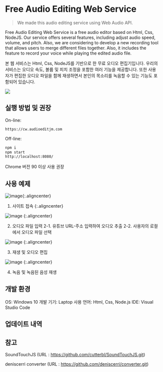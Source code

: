 # Free Audio Editing Web Service
> We made this audio editing service using Web Audio API.

Free Audio Editing Web Service is a free audio editor based on Html, Css, NodeJS. Our service offers several features, including adjust audio speed, volume, and pitch. Also, we are considering to develop a new recording tool that allows users to merge different files together.
Also, it includes the feature to record your voice while playing the edited audio file.

본 웹 서비스는 Html, Css, NodeJS를 기반으로 한 무료 오디오 편집기입니다. 우리의 서비스는 오디오 속도, 볼륨 및 피치 조정을 포함한 여러 기능을 제공합니다. 또한 사용자가 편집한 오디오 파일을 함께 재생하면서 본인의 목소리를 녹음할 수 있는 기능도 포함되어 있습니다.

![](../header.png)

## 실행 방법 및 권장 

On-line:

```sh
https://cw.audioeditjm.com
```

Off-line:

```sh
npm i
npm start
http://localhost:8080/
```

Chrome 버전 90 이상 사용 권장

## 사용 예제

![image](https://user-images.githubusercontent.com/74241604/118260255-063f6980-b4ed-11eb-8eb7-af3b48b154ac.png){:.aligncenter}

1. 사이트 접속 {:.aligncenter}


![image](https://user-images.githubusercontent.com/74241604/118260281-0d667780-b4ed-11eb-8c2d-90384f20dc45.png) {:.aligncenter}

2. 오디오 파일 입력
   2-1. 유튜브 URL-주소 입력하여 오디오 추출
   2-2. 사용자의 로컬에서 오디오 파일 선택


![image](https://user-images.githubusercontent.com/74241604/118260331-23743800-b4ed-11eb-80e4-abe15d318af7.png) {:.aligncenter}

3. 재생 및 오디오 편집


![image](https://user-images.githubusercontent.com/74241604/118260376-338c1780-b4ed-11eb-8a3c-77b7672afff2.png) {:.aligncenter}

4. 녹음 및 녹음된 음성 재생


## 개발 환경

   OS: Windows 10
   개발 기기: Laptop
   사용 언어: Html, Css, Node.js
   IDE: Visual Studio Code
   
## 업데이트 내역



## 참고

SoundTouchJS (URL : https://github.com/cutterbl/SoundTouchJS.git)

deniscerri converter (URL : https://github.com/deniscerri/converter.git)

<!-- Markdown link & img dfn's -->
[npm-image]: https://img.shields.io/npm/v/datadog-metrics.svg?style=flat-square
[npm-url]: https://npmjs.org/package/datadog-metrics
[npm-downloads]: https://img.shields.io/npm/dm/datadog-metrics.svg?style=flat-square
[travis-image]: https://img.shields.io/travis/dbader/node-datadog-metrics/master.svg?style=flat-square
[travis-url]: https://travis-ci.org/dbader/node-datadog-metrics
[wiki]: https://github.com/yourname/yourproject/wiki
